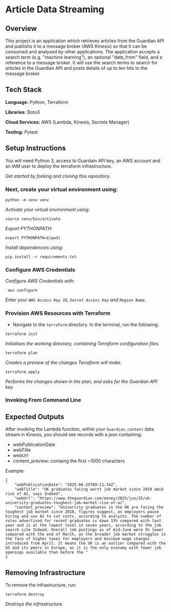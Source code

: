 # Article Data Streaming

## Overview

This project is an application which retrieves articles from the Guardian API and publishs it to a message broker (AWS Kinesis) so that it can be consumed and analysed by other applications. The application accepts a search term (e.g. "machine learning"), an optional
"date_from" field, and a reference to a message broker. It will use the search terms to search for articles in the Guardian API and posts details of up to ten hits to the message broker.

## Tech Stack 
**Language:** Python, Terraform 

**Libraries:** Boto3

**Cloud Services:** AWS (Lambda, Kinesis, Secrets Manager)

**Testing:** Pytest


## Setup Instructions 

You will need Python 3, access to Guardain API key, an AWS account and an IAM user to deploy the terraform infrastructure.

*Get started by forking and cloning this repository.* 

### Next, create your virtual environment using:
```
python -m venv venv
```

*Activate your virtual environment using:*
```
source venv/bin/activate
```

*Export PYTHONPATH:*
```
export PYTHONPATH=$(pwd)
```

*Install dependencies  using:*
```
pip install -r requirements.txt
```

### Configure AWS Credentials
*Configure AWS Credentials with:*
```
 aws configure
 ```
 *Enter your `AWS Access Key ID`, `Secret Access Key` and `Region Name`.*

### Provision AWS Resources with Terraform
- Navigate to the `terraform` directory. In the terminal, run the following:
```
terraform init 
```
*Initialises the working directory, containing Terraform configuration files.*   
```
terraform plan 
```
*Creates a preview of the changes Terraform will make.*
```
terraform apply 
```
*Performs the changes shown in the plan, and asks for the Guardian API key.* 

### Invoking From Command Line

## Expected Outputs
After invoking the Lambda function, within your ``Guardian_content`` data stream in Kinesis, you should see records with a json containing:

- webPublicationDate
- webTitle
- webUrl
- content_preview: containg the first ~1000 characters

Example:

```
{
    "webPublicationDate": "2025-06-25T09:11:34Z",
    "webTitle": "UK graduates facing worst job market since 2018 amid rise of AI, says Indeed",
    "webUrl": "https://www.theguardian.com/money/2025/jun/25/uk-university-graduates-toughest-job-market-rise-of-ai",
    "content_preview": "University graduates in the UK are facing the toughest job market since 2018, figures suggest, as employers pause hiring and use AI to cut costs, according to analysts. The number of roles advertised for recent graduates is down 33% compared with last year and is at the lowest level in seven years, according to the job search site Indeed. Overall job postings as of mid-June were 5% lower compared with the end of March, as the broader job market struggles in the face of higher taxes for employers and minimum wage changes introduced from April. It means the UK is an outlier compared with the US and its peers in Europe, as it is the only economy with fewer job openings available than before the "
}
```

## Removing Infrastructure 

To remove the infrastructure, run:
```
terraform destroy 
```
*Destroys the infrastructure.*
